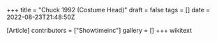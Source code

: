 +++
title = "Chuck 1992 (Costume Head)"
draft = false
tags = []
date = 2022-08-23T21:48:50Z

[Article]
contributors = ["Showtimeinc"]
gallery = []
+++
wikitext